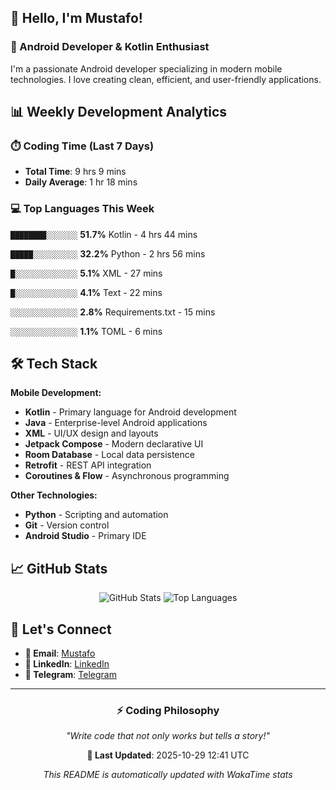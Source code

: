## 👋 Hello, I'm Mustafo!

### 🚀 Android Developer & Kotlin Enthusiast

I'm a passionate Android developer specializing in modern mobile technologies. I love creating clean, efficient, and user-friendly applications.

## 📊 Weekly Development Analytics

### ⏱️ Coding Time (Last 7 Days)
- **Total Time**: 9 hrs 9 mins
- **Daily Average**: 1 hr 18 mins

### 💻 Top Languages This Week


`████████░░░░░░░` **51.7%** Kotlin - 4 hrs 44 mins

`█████░░░░░░░░░░` **32.2%** Python - 2 hrs 56 mins

`█░░░░░░░░░░░░░░` **5.1%** XML - 27 mins

`█░░░░░░░░░░░░░░` **4.1%** Text - 22 mins

`░░░░░░░░░░░░░░░` **2.8%** Requirements.txt - 15 mins

`░░░░░░░░░░░░░░░` **1.1%** TOML - 6 mins


## 🛠️ Tech Stack

**Mobile Development:**
- **Kotlin** - Primary language for Android development
- **Java** - Enterprise-level Android applications  
- **XML** - UI/UX design and layouts
- **Jetpack Compose** - Modern declarative UI
- **Room Database** - Local data persistence
- **Retrofit** - REST API integration
- **Coroutines & Flow** - Asynchronous programming

**Other Technologies:**
- **Python** - Scripting and automation
- **Git** - Version control
- **Android Studio** - Primary IDE

## 📈 GitHub Stats

<div align="center">

![GitHub Stats](https://github-readme-stats.vercel.app/api?username=Developer-Mustafo&show_icons=true&theme=radical&hide_border=true)
![Top Languages](https://github-readme-stats.vercel.app/api/top-langs/?username=Developer-Mustafo&layout=compact&theme=radical&hide_border=true)

</div>

## 🤝 Let's Connect

- **📧 Email**: [Mustafo](rahim.mustafo.x@gmail.com)
- **💼 LinkedIn**: [LinkedIn](https://www.linkedin.com/in/mustafo-rahim-4a0384324)
- **📱 Telegram**: [Telegram](https://t.me/rahim_mustafo_x)

---

<div align="center">

### ⚡ Coding Philosophy
*"Write code that not only works but tells a story!"*

**📅 Last Updated**: 2025-10-29 12:41 UTC

*This README is automatically updated with WakaTime stats*

</div>
